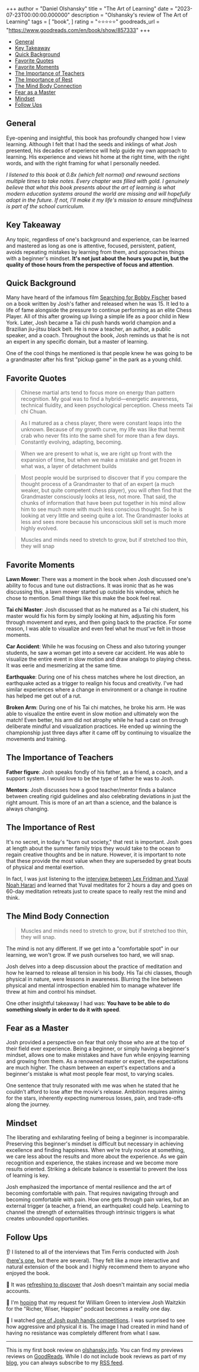 +++
author = "Daniel Olshansky"
title = "The Art of Learning"
date = "2023-07-23T00:00:00.000000"
description = "Olshansky's review of The Art of Learning"
tags = [
    "book",
]
rating = "⭐⭐⭐⭐⭐"
goodreads_url = "https://www.goodreads.com/en/book/show/857333"
+++

- [General](#general)
- [Key Takeaway](#key-takeaway)
- [Quick Background](#quick-background)
- [Favorite Quotes](#favorite-quotes)
- [Favorite Moments](#favorite-moments)
- [The Importance of Teachers](#the-importance-of-teachers)
- [The Importance of Rest](#the-importance-of-rest)
- [The Mind Body Connection](#the-mind-body-connection)
- [Fear as a Master](#fear-as-a-master)
- [Mindset](#mindset)
- [Follow Ups](#follow-ups)

## General

Eye-opening and insightful, this book has profoundly changed how I view learning. Although I felt that I had the seeds and inklings of what Josh presented, his decades of experience will help guide my own approach to learning. His experience and views hit home at the right time, with the right words, and with the right framing for what I personally needed.

_I listened to this book at 0.8x (which felt normal) and rewound sections multiple times to take notes. Every chapter was filled with gold. I genuinely believe that what this book presents about the art of learning is what modern education systems around the world are missing and will hopefully adopt in the future. If not, I'll make it my life's mission to ensure mindfulness is part of the school curriculum._

## Key Takeaway

Any topic, regardless of one's background and experience, can be learned and mastered as long as one is attentive, focused, persistent, patient, avoids repeating mistakes by learning from them, and approaches things with a beginner's mindset. **It's not just about the hours you put in, but the quality of those hours from the perspective of focus and attention**.

## Quick Background

Many have heard of the infamous film [Searching for Bobby Fischer](https://www.rottentomatoes.com/m/searching_for_bobby_fischer) based on a book written by Josh's father and released when he was 15. It led to a life of fame alongside the pressure to continue performing as an elite Chess Player. All of this after growing up living a simple life as a poor child in New York. Later, Josh became a Tai chi push hands world champion and a Brazilian jiu-jitsu black belt. He is now a teacher, an author, a public speaker, and a coach. Throughout the book, Josh reminds us that he is not an expert in any specific domain, but a master of learning.

One of the cool things he mentioned is that people knew he was going to be a grandmaster after his first "pickup game" in the park as a young child.

## Favorite Quotes

> Chinese martial arts tend to focus more on energy than pattern recognition. My goal was to find a hybrid—energetic awareness, technical fluidity, and keen psychological perception. Chess meets Tai chi Chuan.

> As I matured as a chess player, there were constant leaps into the unknown. Because of my growth curve, my life was like that hermit crab who never fits into the same shell for more than a few days. Constantly evolving, adapting, becoming.

> When we are present to what is, we are right up front with the expansion of time, but when we make a mistake and get frozen in what was, a layer of detachment builds

> Most people would be surprised to discover that if you compare the thought process of a Grandmaster to that of an expert (a much weaker, but quite competent chess player), you will often find that the Grandmaster consciously looks at less, not more. That said, the chunks of information that have been put together in his mind allow him to see much more with much less conscious thought. So he is looking at very little and seeing quite a lot. The Grandmaster looks at less and sees more because his unconscious skill set is much more highly evolved.

> Muscles and minds need to stretch to grow, but if stretched too thin, they will snap

## Favorite Moments

**Lawn Mower**: There was a moment in the book when Josh discussed one's ability to focus and tune out distractions. It was ironic that as he was discussing this, a lawn mower started up outside his window, which he chose to mention. Small things like this make the book feel real.

**Tai chi Master**: Josh discussed that as he matured as a Tai chi student, his master would fix his form by simply looking at him, adjusting his form through movement and eyes, and then going back to the practice. For some reason, I was able to visualize and even feel what he must've felt in those moments.

**Car Accident**: While he was focusing on Chess and also tutoring younger students, he saw a woman get into a severe car accident. He was able to visualize the entire event in slow motion and draw analogs to playing chess. It was eerie and mesmerizing at the same time.

**Earthquake**: During one of his chess matches where he lost direction, an earthquake acted as a trigger to realign his focus and creativity. I've had similar experiences where a change in environment or a change in routine has helped me get out of a rut.

**Broken Arm**: During one of his Tai chi matches, he broke his arm. He was able to visualize the entire event in slow motion and ultimately won the match! Even better, his arm did not atrophy while he had a cast on through deliberate mindful and visualization practices. He ended up winning the championship just three days after it came off by continuing to visualize the movements and training.

## The Importance of Teachers

**Father figure**: Josh speaks fondly of his father, as a friend, a coach, and a support system. I would love to be the type of father he was to Josh.

**Mentors**: Josh discusses how a good teacher/mentor finds a balance between creating rigid guidelines and also celebrating deviations in just the right amount. This is more of an art than a science, and the balance is always changing.

## The Importance of Rest

It's no secret, in today's "burn out society," that rest is important. Josh goes at length about the summer family trips they would take to the ocean to regain creative thoughts and be in nature. However, it is important to note that these provide the most value when they are superseded by great bouts of physical and mental exertion.

In fact, I was just listening to the [interview between Lex Fridman and Yuval Noah Harari](https://www.youtube.com/watch?v=Mde2q7GFCrw) and learned that Yuval meditates for 2 hours a day and goes on 60-day meditation retreats just to create space to really rest the mind and think.

## The Mind Body Connection

> Muscles and minds need to stretch to grow, but if stretched too thin, they will snap.

The mind is not any different. If we get into a "comfortable spot" in our learning, we won't grow. If we push ourselves too hard, we will snap.

Josh delves into a deep discussion about the practice of meditation and how he learned to release all tension in his body. His Tai chi classes, though physical in nature, were lessons in awareness. Blurring the line between physical and mental introspection enabled him to manage whatever life threw at him and control his mindset.

One other insightful takeaway I had was: **You have to be able to do something slowly in order to do it with speed**.

## Fear as a Master

Josh provided a perspective on fear that only those who are at the top of their field ever experience. Being a beginner, or simply having a beginner's mindset, allows one to make mistakes and have fun while enjoying learning and growing from them. As a renowned master or expert, the expectations are much higher. The chasm between an expert's expectations and a beginner's mistake is what most people fear most, to varying scales.

One sentence that truly resonated with me was when he stated that he couldn't afford to lose after the movie's release. Ambition requires aiming for the stars, inherently expecting numerous losses, pain, and trade-offs along the journey.

## Mindset

The liberating and exhilarating feeling of being a beginner is incomparable. Preserving this beginner's mindset is difficult but necessary in achieving excellence and finding happiness. When we're truly novice at something, we care less about the results and more about the experience. As we gain recognition and experience, the stakes increase and we become more results oriented. Striking a delicate balance is essential to prevent the loss of learning is key.

Josh emphasized the importance of mental resilience and the art of becoming comfortable with pain. That requires navigating through and becoming comfortable with pain. How one gets through pain varies, but an external trigger (a teacher, a friend, an earthquake) could help. Learning to channel the strength of externalities through intrinsic triggers is what creates unbounded opportunities.

## Follow Ups

👂 I listened to all of the interviews that Tim Ferris conducted with Josh ([here's one](https://tim.blog/2021/02/16/josh-waitzkin-2/), but there are several). They felt like a more interactive and natural extension of the book and I highly recommend them to anyone who enjoyed the book.

🤔 It was [refreshing to discover](https://twitter.com/george__mack/status/1292206014746558471) that Josh doesn't maintain any social media accounts.

🤞 I'm [hoping](https://twitter.com/olshansky/status/1680804336149082112) that my request for William Green to interview Josh Waitzkin for the "Richer, Wiser, Happier" podcast becomes a reality one day.

👀 I watched [one of Josh push hands competitions](https://www.youtube.com/watch?v=leuf-5pZaaw&t=939s). I was surprised to see how aggressive and physical it is. The image I had created in mind hand of having no resistance was completely different from what I saw.

---

This is my first book review on [olshansky.info](https://olshansky.info). You can find my previews reviews on [GoodReads](https://www.goodreads.com/user/show/19157738-daniel-olshansky). While I do not include book reviews as part of my [blog](https://olshansky.substack.com/), you can always subscribe to my [RSS feed](https://olshansky.info/index.xml).
